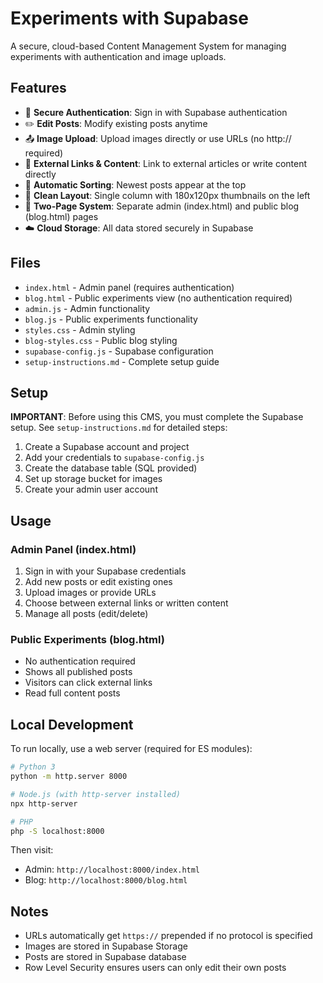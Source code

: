 # Experiments with Supabase

A secure, cloud-based Content Management System for managing experiments with authentication and image uploads.

## Features

- 🔐 **Secure Authentication**: Sign in with Supabase authentication
- ✏️ **Edit Posts**: Modify existing posts anytime
- 📤 **Image Upload**: Upload images directly or use URLs (no http:// required)
- 🔗 **External Links & Content**: Link to external articles or write content directly
- 📅 **Automatic Sorting**: Newest posts appear at the top
- 🎨 **Clean Layout**: Single column with 180x120px thumbnails on the left
- 🔄 **Two-Page System**: Separate admin (index.html) and public blog (blog.html) pages
- ☁️ **Cloud Storage**: All data stored securely in Supabase

## Files

- `index.html` - Admin panel (requires authentication)
- `blog.html` - Public experiments view (no authentication required)
- `admin.js` - Admin functionality
- `blog.js` - Public experiments functionality
- `styles.css` - Admin styling
- `blog-styles.css` - Public blog styling
- `supabase-config.js` - Supabase configuration
- `setup-instructions.md` - Complete setup guide

## Setup

**IMPORTANT**: Before using this CMS, you must complete the Supabase setup. See `setup-instructions.md` for detailed steps:

1. Create a Supabase account and project
2. Add your credentials to `supabase-config.js`
3. Create the database table (SQL provided)
4. Set up storage bucket for images
5. Create your admin user account

## Usage

### Admin Panel (index.html)
1. Sign in with your Supabase credentials
2. Add new posts or edit existing ones
3. Upload images or provide URLs
4. Choose between external links or written content
5. Manage all posts (edit/delete)

### Public Experiments (blog.html)
- No authentication required
- Shows all published posts
- Visitors can click external links
- Read full content posts

## Local Development

To run locally, use a web server (required for ES modules):

```bash
# Python 3
python -m http.server 8000

# Node.js (with http-server installed)
npx http-server

# PHP
php -S localhost:8000
```

Then visit:
- Admin: `http://localhost:8000/index.html`
- Blog: `http://localhost:8000/blog.html`

## Notes

- URLs automatically get `https://` prepended if no protocol is specified
- Images are stored in Supabase Storage
- Posts are stored in Supabase database
- Row Level Security ensures users can only edit their own posts
